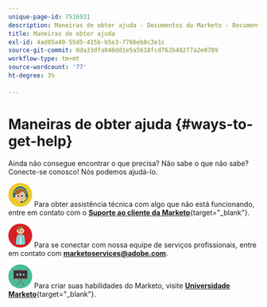 ```yaml
---
unique-page-id: 7516931
description: Maneiras de obter ajuda - Documentos do Marketo - Documentação do produto
title: Maneiras de obter ajuda
exl-id: 4ad05a40-55d5-415b-b5e3-7766eb8c3e1c
source-git-commit: 0da33dfa840dd1e5a5618fcd762b482f7a2e0789
workflow-type: tm+mt
source-wordcount: '77'
ht-degree: 3%

---
```


# Maneiras de obter ajuda {#ways-to-get-help}

Ainda não consegue encontrar o que precisa? Não sabe o que não sabe? Conecte-se conosco! Nós podemos ajudá-lo.

![—](assets/seo-29.png) Para obter assistência técnica com algo que não está funcionando, entre em contato com o [**Suporte ao cliente da Marketo**](https://nation.marketo.com/t5/Support/ct-p/Support){target=&quot;_blank&quot;}.

![—](assets/seo-30.png) Para se conectar com nossa equipe de serviços profissionais, entre em contato com **marketoservices@adobe.com**.

![—](assets/education-science-08.png) Para criar suas habilidades do Marketo, visite [**Universidade Marketo**](https://learn.marketo.com){target=&quot;_blank&quot;}.
